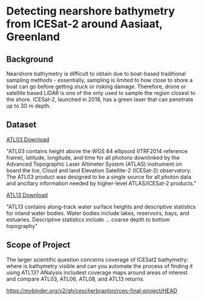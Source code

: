 # Detecting nearshore bathymetry from ICESat-2 around Aasiaat, Greenland

## Background
Nearshore bathymetry is difficult to obtain due to boat-based traditional sampling methods - essentially, sampling is limited to how close to shore a boat can go before getting stuck or risking damage. Therefore, drone or satellite based LiDAR is one of the only used to sample the region closest to the shore. ICESat-2, launched in 2018, has a green laser that can penetrate up to 30 m depth. 

## Dataset
[ATL03 Download](https://nsidc.org/data/atl03)

"ATL03 contains height above the WGS 84 ellipsoid (ITRF2014 reference frame), latitude, longitude, and time for all photons downlinked by the Advanced Topographic Laser Altimeter System (ATLAS) instrument on board the Ice, Cloud and land Elevation Satellite-2 (ICESat-2) observatory. The ATL03 product was designed to be a single source for all photon data and ancillary information needed by higher-level ATLAS/ICESat-2 products."

[ATL13 Download](https://nsidc.org/data/atl13)

"ATL13 contains along-track water surface heights and descriptive statistics for inland water bodies. Water bodies include lakes, reservoirs, bays, and estuaries. Descriptive statistics include ... coarse depth to bottom topography"

## Scope of Project
The larger scientific question concerns coverage of ICESat2 bathymetry: where is bathymetry visible and can you automate the process of finding it using ATL13? ANalysis includest coverage maps around areas of interest and compare ATL03, ATL06, ATL08, and ATL13 returns. 

https://mybinder.org/v2/gh/cescherbrayton/rces-final-project/HEAD

